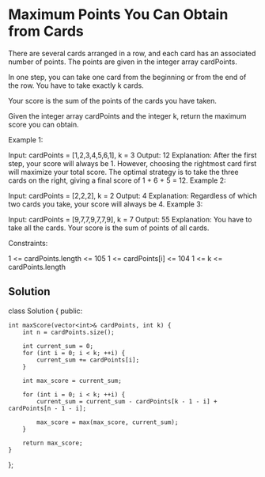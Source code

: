 # Maximum Points You Can Obtain from Cards

There are several cards arranged in a row, and each card has an associated number of points. The points are given in the integer array cardPoints.

In one step, you can take one card from the beginning or from the end of the row. You have to take exactly k cards.

Your score is the sum of the points of the cards you have taken.

Given the integer array cardPoints and the integer k, return the maximum score you can obtain.

Example 1:

Input: cardPoints = [1,2,3,4,5,6,1], k = 3
Output: 12
Explanation: After the first step, your score will always be 1. However, choosing the rightmost card first will maximize your total score. The optimal strategy is to take the three cards on the right, giving a final score of 1 + 6 + 5 = 12.
Example 2:

Input: cardPoints = [2,2,2], k = 2
Output: 4
Explanation: Regardless of which two cards you take, your score will always be 4.
Example 3:

Input: cardPoints = [9,7,7,9,7,7,9], k = 7
Output: 55
Explanation: You have to take all the cards. Your score is the sum of points of all cards.
 

Constraints:

1 <= cardPoints.length <= 105
1 <= cardPoints[i] <= 104
1 <= k <= cardPoints.length


## Solution

class Solution 
{
public:

    int maxScore(vector<int>& cardPoints, int k) {
        int n = cardPoints.size();
        
        int current_sum = 0;
        for (int i = 0; i < k; ++i) {
            current_sum += cardPoints[i];
        }
        
        int max_score = current_sum;
        
        for (int i = 0; i < k; ++i) {
            current_sum = current_sum - cardPoints[k - 1 - i] + cardPoints[n - 1 - i];
            
            max_score = max(max_score, current_sum);
        }
        
        return max_score;
    }
};
